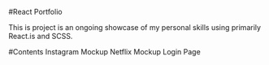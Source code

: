 #React Portfolio

This is project is an ongoing showcase of my personal skills using primarily React.is and SCSS.

#Contents
Instagram Mockup
Netflix Mockup
Login Page
